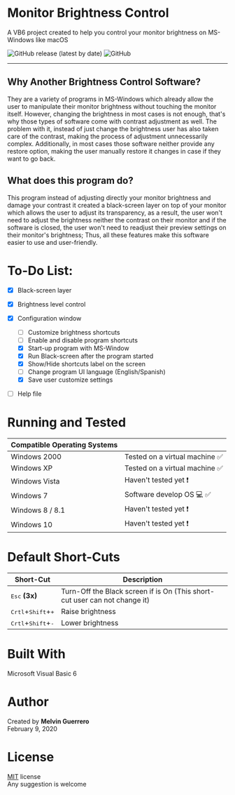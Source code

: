 # Monitor Brightness Control
A VB6 project created to help you control your monitor brightness on MS-Windows like macOS<br/>

![GitHub release (latest by date)](https://img.shields.io/github/v/release/MelvinG24/MonitorBrightnessControl)
![GitHub](https://img.shields.io/github/license/MelvinG24/MonitorBrightnessControl)

---
## Why Another Brightness Control Software?
They are a variety of programs in MS-Windows which already allow the user to manipulate their monitor brightness without touching the monitor itself. However, changing the brightness in most cases is not enough, that's why those types of software come with contrast adjustment as well. The problem with it, instead of just change the brightness user has also taken care of the contrast, making the process of adjustment unnecessarily complex. Additionally, in most cases those software neither provide any restore option, making the user manually restore it changes in case if they want to go back.<br/>

## What does this program do?
This program instead of adjusting directly your monitor brightness and damage your contrast it created a black-screen layer on top of your monitor which allows the user to adjust its transparency, as a result, the user won't need to adjust the brightness neither the contrast on their monitor and if the software is closed, the user won't need to readjust their preview settings on their monitor's brightness; Thus, all these features make this software easier to use and user-friendly.

# To-Do List:
- [x] Black-screen layer
- [x] Brightness level control
- [x] Configuration window
    - [ ] Customize brightness shortcuts
    - [ ] Enable and disable program shortcuts
    - [x] Start-up program with MS-Window
    - [x] Run Black-screen after the program started
    - [x] Show/Hide shortcuts label on the screen
    - [ ] Change program UI language (English/Spanish)
    - [x] Save user customize settings
- [ ] Help file


# Running and Tested
| Compatible Operating Systems||
|---|--|
|Windows 2000 | Tested on a virtual machine :white_check_mark: |
|Windows XP | Tested on a virtual machine :white_check_mark: |
|Windows Vista | Haven't tested yet :exclamation: |
|Windows 7 | Software develop OS :computer: :white_check_mark: |
|Windows 8 / 8.1 | Haven't tested yet :exclamation: |
|Windows 10 | Haven't tested yet :exclamation: |

# Default Short-Cuts
|Short-Cut|Description|
|---|---|
|<kbd>Esc</kbd> **(3x)**| Turn-Off the Black screen if is On (This short-cut user can not change it) |
|<kbd>Crtl</kbd>+<kbd>Shift</kbd>+<kbd>+</kbd>| Raise brightness |
|<kbd>Crtl</kbd>+<kbd>Shift</kbd>+<kbd>-</kbd>| Lower brightness |

# Built With
Microsoft Visual Basic 6

# Author
Created by **Melvin Guerrero**<br/>
February 9, 2020

# License
[MIT](https://github.com/MelvinG24/MonitorBrightnessControl/blob/master/LICENSE) license<br/>
Any suggestion is welcome
